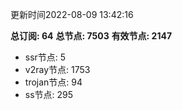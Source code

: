 更新时间2022-08-09 13:42:16

**总订阅: 64**
**总节点: 7503**
**有效节点: 2147**
- ssr节点: 5
- v2ray节点: 1753
- trojan节点: 94
- ss节点: 295
